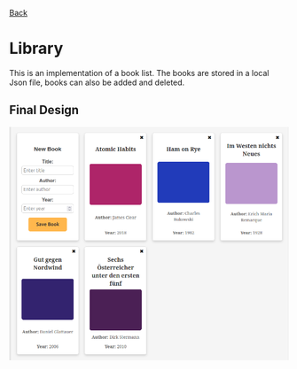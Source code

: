 [Back](../../README.md)
# Library
This is an implementation of a book list. The books are stored in a local Json file, books can also be added and deleted.

## Final Design
![book](./examples/book-final.png)
